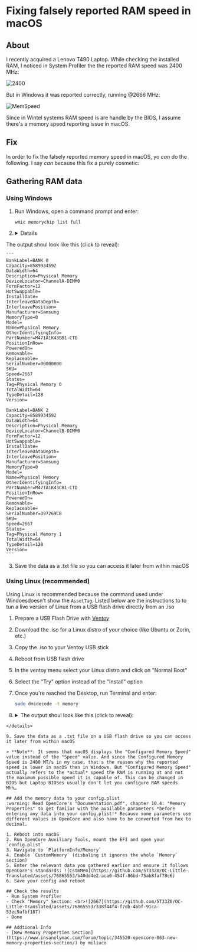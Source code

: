 # Fixing falsely reported RAM speed in macOS

## About
I recently acquired a Lenovo T490 Laptop. While checking the installed RAM, I noticed in System Profiler the the reported RAM speed was 2400 MHz:

![2400](https://github.com/5T33Z0/OC-Little-Translated/assets/76865553/e068bb0e-d9e7-4e0f-a591-50a6ba992ac4)

But in Windows it was reported correctly, running @2666 MHz:

![MemSpeed](https://github.com/5T33Z0/OC-Little-Translated/assets/76865553/41e21b50-d19c-4ac8-9c2e-5fbd615cfe01)

Since in Wintel systems RAM speed is are handle by the BIOS, I assume there's a memory speed reporting issue in macOS.

## Fix
In order to fix the falsely reported memory speed in macOS, yo *can* do the following. I say *can* because this fix a purely cosmetic:

## Gathering RAM data

### Using Windows
1. Run Windows, open a command prompt and enter:
	
	```bash
	wmic memorychip list full
	```
2. <details>
<summary>The output shoul look like this (click to reveal):</summary>

	```
	BankLabel=BANK 0
	Capacity=8589934592
	DataWidth=64
	Description=Physical Memory
	DeviceLocator=ChannelA-DIMM0
	FormFactor=12
	HotSwappable=
	InstallDate=
	InterleaveDataDepth=
	InterleavePosition=
	Manufacturer=Samsung
	MemoryType=0
	Model=
	Name=Physical Memory
	OtherIdentifyingInfo=
	PartNumber=M471A1K43BB1-CTD
	PositionInRow=
	PoweredOn=
	Removable=
	Replaceable=
	SerialNumber=00000000
	SKU=
	Speed=2667
	Status=
	Tag=Physical Memory 0
	TotalWidth=64
	TypeDetail=128
	Version=

	BankLabel=BANK 2
	Capacity=8589934592
	DataWidth=64
	Description=Physical Memory
	DeviceLocator=ChannelB-DIMM0
	FormFactor=12
	HotSwappable=
	InstallDate=
	InterleaveDataDepth=
	InterleavePosition=
	Manufacturer=Samsung
	MemoryType=0
	Model=
	Name=Physical Memory
	OtherIdentifyingInfo=
	PartNumber=M471A1K43CB1-CTD
	PositionInRow=
	PoweredOn=
	Removable=
	Replaceable=
	SerialNumber=397269CB
	SKU=
	Speed=2667
	Status=
	Tag=Physical Memory 1
	TotalWidth=64
	TypeDetail=128
	Version=
	```
</details>
	
3. Save the data as a .txt file so you can access it later from within macOS

### Using Linux (recommended)
Using Linux is recommended because the command used under Windoesdoesn't show the `AssetTag`. Listed below are the instructions to to tun a live version of Linux from a USB flash drive directly from an .iso

1. Prepare a USB Flash Drive with [Ventoy](https://github.com/ventoy/Ventoy)
2. Download the .iso for a Linux distro of your choice (like Ubuntu or Zorin, etc.)
3. Copy the .iso to your Ventoy USB stick
4. Reboot from USB flash drive
5. In the ventoy menu select your Linux distro and click on "Normal Boot"
6. Select the "Try" option instead of the "Install" option 
7. Once you're reached the Desktop, run Terminal and enter:
	
	```bash
	sudo dmidecode -t memory
	```

8. <details> 
	<summary>The output shoul look like this (click to reveal):</summary>
	
	```
	dmidecode 3.2	Getting SMBIOS data from sysfs.	SMBIOS 3.1.1 present.	Handle 0x0002, DMI type 16, 23 bytes	Physical Memory Array		Location: System Board Or Motherboard		Use: System Memory		Error Correction Type: None		Maximum Capacity: 16 GB		Error Information Handle: Not Provided		Number Of Devices: 2	Handle 0x0003, DMI type 17, 40 bytes	Memory Device		Array Handle: 0x0002		Error Information Handle: Not Provided		Total Width: 64 bits		Data Width: 64 bits		Size: 8192 MB		Form Factor: SODIMM		Set: None		Locator: ChannelA-DIMM0		Bank Locator: BANK 0		Type: DDR4		Type Detail: Synchronous		Speed: 2667 MT/s		Manufacturer: Samsung		Serial Number: 00000000		Asset Tag: None		Part Number: M471A1K43BB1-CTD    		Rank: 1		Configured Memory Speed: 2400 MT/s		Minimum Voltage: Unknown		Maximum Voltage: Unknown		Configured Voltage: 1.2 V	Handle 0x0004, DMI type 17, 40 bytes	Memory Device		Array Handle: 0x0002		Error Information Handle: Not Provided		Total Width: 64 bits		Data Width: 64 bits		Size: 8192 MB		Form Factor: SODIMM			Set: None		Locator: ChannelB-DIMM0		Bank Locator: BANK 2		Type: DDR4		Type Detail: Synchronous		Speed: 2667 MT/s		Manufacturer: Samsung		Serial Number: 397269CB		Asset Tag: None		Part Number: M471A1K43CB1-CTD    		Rank: 1		Configured Memory Speed: 2400 MT/s		Minimum Voltage: Unknown		Maximum Voltage: Unknown
```
</details>

9. Save the data as a .txt file on a USB flash drive so you can access it later from within macOS

> **Note**: It seems that macOS displays the "Configured Memory Speed" value instead of the "Speed" value. And since the Configured Memory Speed is 2400 MT/s in my case, that's the reason why the reported speed is lower in macOS than in Windows. But "Configured Memory Speed" actually refers to the *actual* speed the RAM is running at and not the maximum possible speed it is capable of. This can be changed in BIOS but Laptop BIOSes usually don't let you configure RAM speeds. Mhh…

## Add the memory data to your config.plist 
:warning: Read OpenCore's "Documentation.pdf", chapter 10.4: "Memory Properties" to get famiiar with the available parameters *before entering any data into your config.plist!* Because some parameters use different values in OpenCore and also have to be converted from hex to decimal.

1. Reboot into macOS
2. Run OpenCore Auxiliary Tools, mount the EFI and open your `config.plist`
3. Navigate to `PlatformInfo/Memory`
4. Enable `CustomMemory` (disbaling it ignores the whole `Memory` section)
5. Enter the relevant data you gathered earlier and ensure it follows OpenCore's standards: ![CstmMem](https://github.com/5T33Z0/OC-Little-Translated/assets/76865553/b40dd4e2-aca6-454f-86bd-75ab8faf78c6)
6. Save your config and reboot

## Check the results
- Run System Profiler
- Check "Memory" Section: <br>![2667](https://github.com/5T33Z0/OC-Little-Translated/assets/76865553/338f44f4-f7db-4bbf-91ca-53ec9afbf187)
- Done

## Addtional Info
- [New Memory Properties Section](https://www.insanelymac.com/forum/topic/345520-opencore-063-new-memory-properties-section/) by miliuco